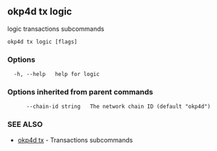 ## okp4d tx logic

logic transactions subcommands

```
okp4d tx logic [flags]
```

### Options

```
  -h, --help   help for logic
```

### Options inherited from parent commands

```
      --chain-id string   The network chain ID (default "okp4d")
```

### SEE ALSO

* [okp4d tx](okp4d_tx.md)	 - Transactions subcommands

